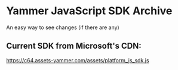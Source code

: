 # Yammer JavaScript SDK Archive
An easy way to see changes (if there are any)

## Current SDK from Microsoft's CDN:
https://c64.assets-yammer.com/assets/platform_js_sdk.js
